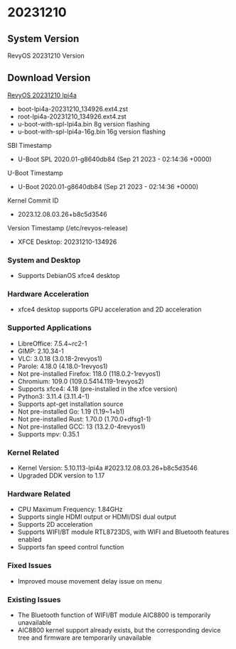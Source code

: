 # 20231210

## System Version

RevyOS 20231210 Version

## Download Version

[RevyOS 20231210 lpi4a](https://mirror.iscas.ac.cn/revyos/extra/images/lpi4a/20231210/)

- boot-lpi4a-20231210_134926.ext4.zst
- root-lpi4a-20231210_134926.ext4.zst
- u-boot-with-spl-lpi4a.bin 8g version flashing
- u-boot-with-spl-lpi4a-16g.bin 16g version flashing

SBI Timestamp

- U-Boot SPL 2020.01-g8640db84 (Sep 21 2023 - 02:14:36 +0000)

U-Boot Timestamp

- U-Boot 2020.01-g8640db84 (Sep 21 2023 - 02:14:36 +0000)

Kernel Commit ID

- 2023.12.08.03.26+b8c5d3546

Version Timestamp (/etc/revyos-release)

- XFCE Desktop: 20231210-134926

### System and Desktop

- Supports DebianOS xfce4 desktop

### Hardware Acceleration

- xfce4 desktop supports GPU acceleration and 2D acceleration

### Supported Applications

- LibreOffice: 7.5.4~rc2-1
- GIMP: 2.10.34-1
- VLC: 3.0.18 (3.0.18-2revyos1)
- Parole: 4.18.0 (4.18.0-1revyos1)
- Not pre-installed Firefox: 118.0 (118.0.2-1revyos1)
- Chromium: 109.0 (109.0.5414.119-1revyos2)
- Supports xfce4: 4.18 (pre-installed in the xfce version)
- Python3: 3.11.4 (3.11.4-1)
- Supports apt-get installation source
- Not pre-installed Go: 1.19 (1.19~1+b1)
- Not pre-installed Rust: 1.70.0 (1.70.0+dfsg1-1)
- Not pre-installed GCC: 13 (13.2.0-4revyos1)
- Supports mpv: 0.35.1

### Kernel Related

- Kernel Version: 5.10.113-lpi4a #2023.12.08.03.26+b8c5d3546
- Upgraded DDK version to 1.17

### Hardware Related

- CPU Maximum Frequency: 1.84GHz
- Supports single HDMI output or HDMI/DSI dual output
- Supports 2D acceleration
- Supports WIFI/BT module RTL8723DS, with WIFI and Bluetooth features enabled
- Supports fan speed control function

### Fixed Issues

- Improved mouse movement delay issue on menu

### Existing Issues

- The Bluetooth function of WIFI/BT module AIC8800 is temporarily unavailable
- AIC8800 kernel support already exists, but the corresponding device tree and firmware are temporarily unavailable
